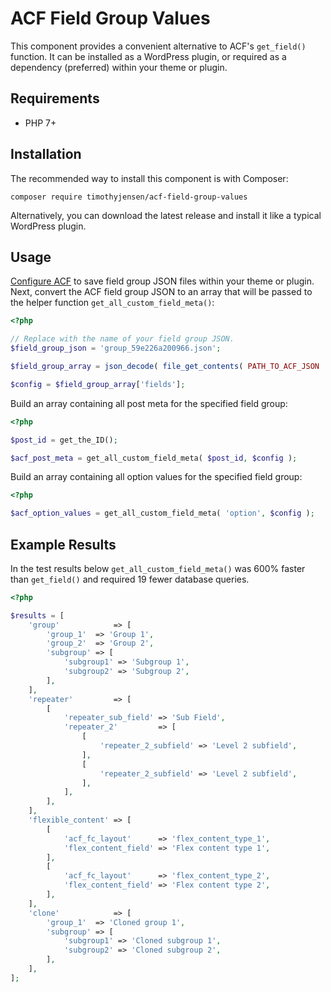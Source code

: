 # ACF Field Group Values
This component provides a convenient alternative to ACF's `get_field()` function.  It can be installed as a WordPress plugin, or required as a dependency (preferred) within your theme or plugin.

## Requirements
- PHP 7+

## Installation
The recommended way to install this component is with Composer:
```
composer require timothyjensen/acf-field-group-values
```

Alternatively, you can download the latest release and install it like a typical WordPress plugin. 

## Usage

[Configure ACF](https://www.advancedcustomfields.com/resources/local-json/) to save field group JSON files within your theme or plugin. Next, convert the ACF field group JSON to an array that will be passed to the helper function `get_all_custom_field_meta()`:
```php
<?php

// Replace with the name of your field group JSON.
$field_group_json = 'group_59e226a200966.json';

$field_group_array = json_decode( file_get_contents( PATH_TO_ACF_JSON . $field_group_json ), true );

$config = $field_group_array['fields'];
```

Build an array containing all post meta for the specified field group:
```php
<?php

$post_id = get_the_ID();

$acf_post_meta = get_all_custom_field_meta( $post_id, $config );
```

Build an array containing all option values for the specified field group:
```php
<?php

$acf_option_values = get_all_custom_field_meta( 'option', $config );
```

## Example Results

In the test results below `get_all_custom_field_meta()` was 600% faster than `get_field()` and required 19 fewer database queries.

```php
<?php

$results = [
	'group'            => [
		'group_1'  => 'Group 1',
		'group_2'  => 'Group 2',
		'subgroup' => [
			'subgroup1' => 'Subgroup 1',
			'subgroup2' => 'Subgroup 2',
		],
	],
	'repeater'         => [
		[
			'repeater_sub_field' => 'Sub Field',
			'repeater_2'         => [
				[
					'repeater_2_subfield' => 'Level 2 subfield',
				],
				[
					'repeater_2_subfield' => 'Level 2 subfield',
				],
			],
		],
	],
	'flexible_content' => [
		[
			'acf_fc_layout'      => 'flex_content_type_1',
			'flex_content_field' => 'Flex content type 1',
		],
		[
			'acf_fc_layout'      => 'flex_content_type_2',
			'flex_content_field' => 'Flex content type 2',
		],
	],
	'clone'            => [
		'group_1'  => 'Cloned group 1',
		'subgroup' => [
			'subgroup1' => 'Cloned subgroup 1',
			'subgroup2' => 'Cloned subgroup 2',
		],
	],
];
```
